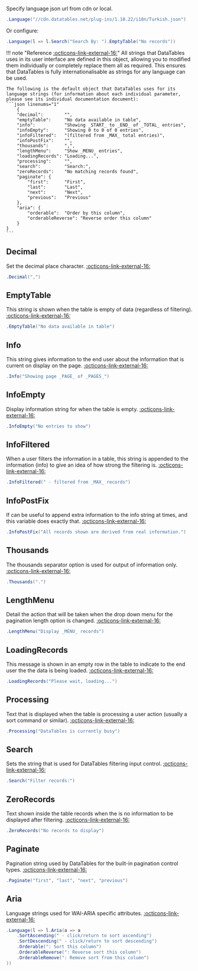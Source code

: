 Specify language json url from cdn or local.
```csharp
.Language("//cdn.datatables.net/plug-ins/1.10.22/i18n/Turkish.json")
```
Or configure:
```csharp
.Language(l => l.Search("Search By: ").EmptyTable("No records"))
```

!!! note "Reference [:octicons-link-external-16:](https://datatables.net/reference/option/language)"
	All strings that DataTables uses in its user interface are defined in this object, allowing you to modified them individually or completely replace them all as required. 
	This ensures that DataTables is fully internationalisable as strings for any language can be used.
	
	The following is the default object that DataTables uses for its language strings (for information about each individual parameter, please see its individual documentation document):
	```json linenums="1"
		{
		"decimal":        "",
		"emptyTable":     "No data available in table",
		"info":           "Showing _START_ to _END_ of _TOTAL_ entries",
		"infoEmpty":      "Showing 0 to 0 of 0 entries",
		"infoFiltered":   "(filtered from _MAX_ total entries)",
		"infoPostFix":    "",
		"thousands":      ",",
		"lengthMenu":     "Show _MENU_ entries",
		"loadingRecords": "Loading...",
		"processing":     "",
		"search":         "Search:",
		"zeroRecords":    "No matching records found",
		"paginate": {
			"first":      "First",
			"last":       "Last",
			"next":       "Next",
			"previous":   "Previous"
		},
		"aria": {
			"orderable":  "Order by this column",
			"orderableReverse": "Reverse order this column"
		}
	}
	```

## Decimal
Set the decimal place character. 
[:octicons-link-external-16:](https://datatables.net/reference/option/language.decimal)
```csharp
.Decimal(",")
```

## EmptyTable
This string is shown when the table is empty of data (regardless of filtering). 
[:octicons-link-external-16:](https://datatables.net/reference/option/language.emptyTable)
```csharp
.EmptyTable("No data available in table")
```

## Info
This string gives information to the end user about the information that is current on display on the page. 
[:octicons-link-external-16:](https://datatables.net/reference/option/language.info)
```csharp
.Info("Showing page _PAGE_ of _PAGES_")
```

## InfoEmpty
Display information string for when the table is empty. 
[:octicons-link-external-16:](https://datatables.net/reference/option/language.infoEmpty)
```csharp
.InfoEmpty("No entries to show")
```

## InfoFiltered
When a user filters the information in a table, this string is appended to the information (info) to give an idea of how strong the filtering is. 
[:octicons-link-external-16:](https://datatables.net/reference/option/language.infoFiltered)
```csharp
.InfoFiltered(" - filtered from _MAX_ records")
```

## InfoPostFix
If can be useful to append extra information to the info string at times, and this variable does exactly that. 
[:octicons-link-external-16:](https://datatables.net/reference/option/language.infoPostFix)
```csharp
.InfoPostFix("All records shown are derived from real information.")
```

## Thousands
The thousands separator option is used for output of information only. 
[:octicons-link-external-16:](https://datatables.net/reference/option/language.thousands)
```csharp
.Thousands(".")
```

## LengthMenu
Detail the action that will be taken when the drop down menu for the pagination length option is changed. 
[:octicons-link-external-16:](https://datatables.net/reference/option/language.lengthMenu)
```csharp
.LengthMenu("Display _MENU_ records")
```

## LoadingRecords
This message is shown in an empty row in the table to indicate to the end user the the data is being loaded. 
[:octicons-link-external-16:](https://datatables.net/reference/option/language.loadingRecords)
```csharp
.LoadingRecords("Please wait, loading...")
```

## Processing
Text that is displayed when the table is processing a user action (usually a sort command or similar). 
[:octicons-link-external-16:](https://datatables.net/reference/option/language.processing)
```csharp
.Processing("DataTables is currently busy")
```

## Search
Sets the string that is used for DataTables filtering input control. 
[:octicons-link-external-16:](https://datatables.net/reference/option/language.search)
```csharp
.Search("Filter records:")
```

## ZeroRecords
Text shown inside the table records when the is no information to be displayed after filtering. 
[:octicons-link-external-16:](https://datatables.net/reference/option/language.zeroRecords)
```csharp
.ZeroRecords("No records to display")
```

## Paginate
Pagination string used by DataTables for the built-in pagination control types. 
[:octicons-link-external-16:](https://datatables.net/reference/option/language.paginate)
```csharp
.Paginate("first", "last", "next", "previous")
```

## Aria
Language strings used for WAI-ARIA specific attributes. 
[:octicons-link-external-16:](https://datatables.net/reference/option/language.aria)
```csharp
.Language(l => l.Aria(a => a
    .SortAscending(" - click/return to sort ascending")
    .SortDescending(" - click/return to sort descending")
    .Orderable(": Sort this column")
    .OrderableReverse(": Reverse sort this column")
    .OrderableRemove(": Remove sort from this column")
))
```

